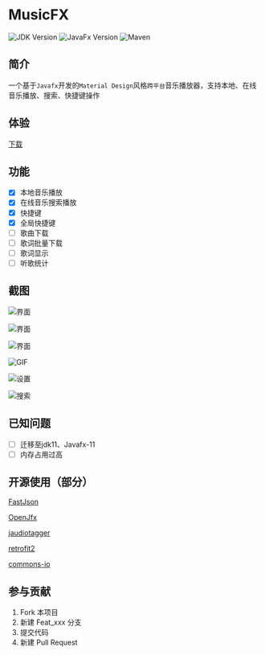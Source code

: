 <!--
 * @Author: lzw-723
 * @Date: 2020-03-27 18:37:23
 * @LastEditTime: 2020-04-16 11:31:14
 * @LastEditors: lzw-723
 * @Description: In User Settings Edit
 * @FilePath: \MusicFx\README.md
 -->

# MusicFX

![JDK Version](https://img.shields.io/badge/JDK-1.8-red)
![JavaFx Version](https://img.shields.io/badge/JavaFx-8-blue)
![Maven](https://img.shields.io/badge/构建工具-Maven-green)

## 简介

一个基于`Javafx`开发的`Material Design`风格`跨平台`音乐播放器，支持本地、在线音乐播放、搜索、快捷键操作

## 体验

[下载](https://lanzous.com/b02yu3pqb)

## 功能

* [x] 本地音乐播放
* [x] 在线音乐搜索播放
* [x] 快捷键
* [x] 全局快捷键
* [ ] 歌曲下载
* [ ] 歌词批量下载
* [ ] 歌词显示
* [ ] 听歌统计

## 截图

![界面](https://s1.ax1x.com/2020/04/16/JFDE1U.png)

![界面](https://s1.ax1x.com/2020/04/16/JFDp0s.png)

![界面](https://s1.ax1x.com/2020/04/16/JFBRfK.png)

![GIF](https://s1.ax1x.com/2020/04/16/JFBwSU.gif)

![设置](https://s1.ax1x.com/2020/04/16/JFsDOg.png)

![搜索](https://s1.ax1x.com/2020/04/16/JFsgkn.gif)

## 已知问题

* [ ] 迁移至jdk11、Javafx-11  
* [ ] 内存占用过高

## 开源使用（部分）

[FastJson](https://github.com/alibaba/fastjson)

[OpenJfx](https://openjdk.java.net/projects/openjfx/)

[jaudiotagger](https://jaudiotagger.dev.java.net/)

[retrofit2](https://square.github.io/retrofit/)

[commons-io](http://commons.apache.org/proper/commons-io/)

## 参与贡献

1. Fork 本项目
2. 新建 Feat_xxx 分支
3. 提交代码
4. 新建 Pull Request
